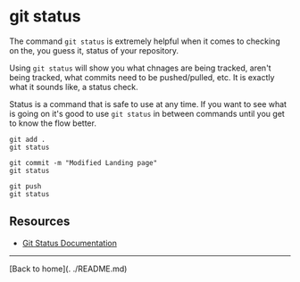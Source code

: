 # git status

The command `git status` is extremely helpful when it comes to checking on the, you guess it, status of your repository. 

Using `git status` will show you what chnages are being tracked, aren't being tracked, what commits need to be pushed/pulled, etc. 
It is exactly what it sounds like, a status check. 

Status is a command that is safe to use at any time. 
If you want to see what is going on it's good to use `git status` in between commands until you get to know the flow better. 
```
git add .
git status

git commit -m "Modified Landing page"
git status

git push
git status
```

## Resources

- [Git Status Documentation](https://git-scm.com/docs/git-status)
---

[Back to home](. ./README.md)

